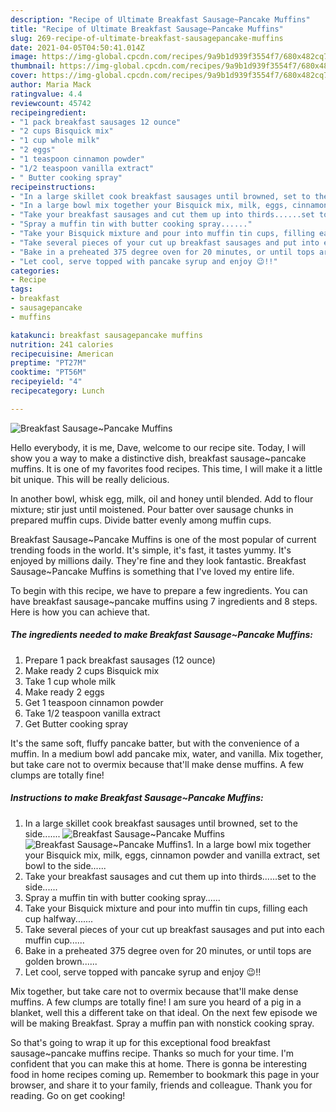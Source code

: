 ```yaml
---
description: "Recipe of Ultimate Breakfast Sausage~Pancake Muffins"
title: "Recipe of Ultimate Breakfast Sausage~Pancake Muffins"
slug: 269-recipe-of-ultimate-breakfast-sausagepancake-muffins
date: 2021-04-05T04:50:41.014Z
image: https://img-global.cpcdn.com/recipes/9a9b1d939f3554f7/680x482cq70/breakfast-sausagepancake-muffins-recipe-main-photo.jpg
thumbnail: https://img-global.cpcdn.com/recipes/9a9b1d939f3554f7/680x482cq70/breakfast-sausagepancake-muffins-recipe-main-photo.jpg
cover: https://img-global.cpcdn.com/recipes/9a9b1d939f3554f7/680x482cq70/breakfast-sausagepancake-muffins-recipe-main-photo.jpg
author: Maria Mack
ratingvalue: 4.4
reviewcount: 45742
recipeingredient:
- "1 pack breakfast sausages 12 ounce"
- "2 cups Bisquick mix"
- "1 cup whole milk"
- "2 eggs"
- "1 teaspoon cinnamon powder"
- "1/2 teaspoon vanilla extract"
- " Butter cooking spray"
recipeinstructions:
- "In a large skillet cook breakfast sausages until browned, set to the side......."
- "In a large bowl mix together your Bisquick mix, milk, eggs, cinnamon powder and vanilla extract, set bowl to the side......"
- "Take your breakfast sausages and cut them up into thirds......set to the side......"
- "Spray a muffin tin with butter cooking spray......"
- "Take your Bisquick mixture and pour into muffin tin cups, filling each cup halfway......."
- "Take several pieces of your cut up breakfast sausages and put into each muffin cup......"
- "Bake in a preheated 375 degree oven for 20 minutes, or until tops are golden brown......"
- "Let cool, serve topped with pancake syrup and enjoy 😉!!"
categories:
- Recipe
tags:
- breakfast
- sausagepancake
- muffins

katakunci: breakfast sausagepancake muffins 
nutrition: 241 calories
recipecuisine: American
preptime: "PT27M"
cooktime: "PT56M"
recipeyield: "4"
recipecategory: Lunch

---
```



![Breakfast Sausage~Pancake Muffins](https://img-global.cpcdn.com/recipes/9a9b1d939f3554f7/680x482cq70/breakfast-sausagepancake-muffins-recipe-main-photo.jpg)

Hello everybody, it is me, Dave, welcome to our recipe site. Today, I will show you a way to make a distinctive dish, breakfast sausage~pancake muffins. It is one of my favorites food recipes. This time, I will make it a little bit unique. This will be really delicious.

In another bowl, whisk egg, milk, oil and honey until blended. Add to flour mixture; stir just until moistened. Pour batter over sausage chunks in prepared muffin cups. Divide batter evenly among muffin cups.

Breakfast Sausage~Pancake Muffins is one of the most popular of current trending foods in the world. It's simple, it's fast, it tastes yummy. It's enjoyed by millions daily. They're fine and they look fantastic. Breakfast Sausage~Pancake Muffins is something that I've loved my entire life.


To begin with this recipe, we have to prepare a few ingredients. You can have breakfast sausage~pancake muffins using 7 ingredients and 8 steps. Here is how you can achieve that.

<!--inarticleads1-->

##### The ingredients needed to make Breakfast Sausage~Pancake Muffins:

1. Prepare 1 pack breakfast sausages (12 ounce)
1. Make ready 2 cups Bisquick mix
1. Take 1 cup whole milk
1. Make ready 2 eggs
1. Get 1 teaspoon cinnamon powder
1. Take 1/2 teaspoon vanilla extract
1. Get  Butter cooking spray


It&#39;s the same soft, fluffy pancake batter, but with the convenience of a muffin. In a medium bowl add pancake mix, water, and vanilla. Mix together, but take care not to overmix because that&#39;ll make dense muffins. A few clumps are totally fine! 

<!--inarticleads2-->

##### Instructions to make Breakfast Sausage~Pancake Muffins:

1. In a large skillet cook breakfast sausages until browned, set to the side.......
<img src="https://img-global.cpcdn.com/steps/7bd2923d79839181/160x128cq70/breakfast-sausagepancake-muffins-recipe-step-1-photo.jpg" alt="Breakfast Sausage~Pancake Muffins"><img src="https://img-global.cpcdn.com/steps/8f7790427f31d0cf/160x128cq70/breakfast-sausagepancake-muffins-recipe-step-1-photo.jpg" alt="Breakfast Sausage~Pancake Muffins">1. In a large bowl mix together your Bisquick mix, milk, eggs, cinnamon powder and vanilla extract, set bowl to the side......
1. Take your breakfast sausages and cut them up into thirds......set to the side......
1. Spray a muffin tin with butter cooking spray......
1. Take your Bisquick mixture and pour into muffin tin cups, filling each cup halfway.......
1. Take several pieces of your cut up breakfast sausages and put into each muffin cup......
1. Bake in a preheated 375 degree oven for 20 minutes, or until tops are golden brown......
1. Let cool, serve topped with pancake syrup and enjoy 😉!!


Mix together, but take care not to overmix because that&#39;ll make dense muffins. A few clumps are totally fine! I am sure you heard of a pig in a blanket, well this a different take on that ideal. On the next few episode we will be making Breakfast. Spray a muffin pan with nonstick cooking spray. 

So that's going to wrap it up for this exceptional food breakfast sausage~pancake muffins recipe. Thanks so much for your time. I'm confident that you can make this at home. There is gonna be interesting food in home recipes coming up. Remember to bookmark this page in your browser, and share it to your family, friends and colleague. Thank you for reading. Go on get cooking!
